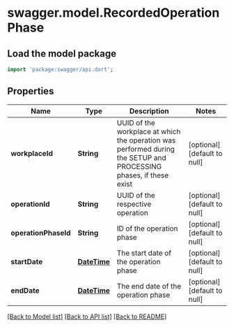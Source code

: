 # swagger.model.RecordedOperationPhase

## Load the model package
```dart
import 'package:swagger/api.dart';
```

## Properties
Name | Type | Description | Notes
------------ | ------------- | ------------- | -------------
**workplaceId** | **String** | UUID of the workplace at which the operation was performed during the SETUP and PROCESSING phases, if these exist | [optional] [default to null]
**operationId** | **String** | UUID of the respective operation | [optional] [default to null]
**operationPhaseId** | **String** | ID of the operation phase | [optional] [default to null]
**startDate** | [**DateTime**](DateTime.md) | The start date of the operation phase | [optional] [default to null]
**endDate** | [**DateTime**](DateTime.md) | The end date of the operation phase | [optional] [default to null]

[[Back to Model list]](../README.md#documentation-for-models) [[Back to API list]](../README.md#documentation-for-api-endpoints) [[Back to README]](../README.md)

